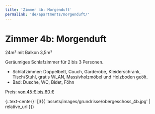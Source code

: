 ```yaml
---
title: 'Zimmer 4b: Morgenduft'
permalink: 'de/apartments/morgenduft/'
---
```


# Zimmer 4b: Morgenduft

24m² mit Balkon 3,5m²

Geräumiges Schlafzimmer für 2 bis 3 Personen.

* Schlafzimmer: Doppelbett, Couch, Garderobe, Kleiderschrank, Tisch/Stuhl, gratis WLAN, Massivholzmöbel und Holzboden geölt.  
* Bad: Dusche, WC, Bidet, Föhn

Preis: [von 45 € bis 60 €](/de/prices#prices)

{:.text-center}
![]({{ 'assets/images/grundrisse/obergeschoss_4b.jpg' | relative_url }})